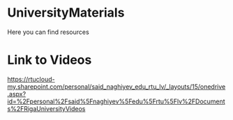 # UniversityMaterials
Here you can find resources

# Link to Videos
https://rtucloud-my.sharepoint.com/personal/said_naghiyev_edu_rtu_lv/_layouts/15/onedrive.aspx?id=%2Fpersonal%2Fsaid%5Fnaghiyev%5Fedu%5Frtu%5Flv%2FDocuments%2FRigaUniversityVideos